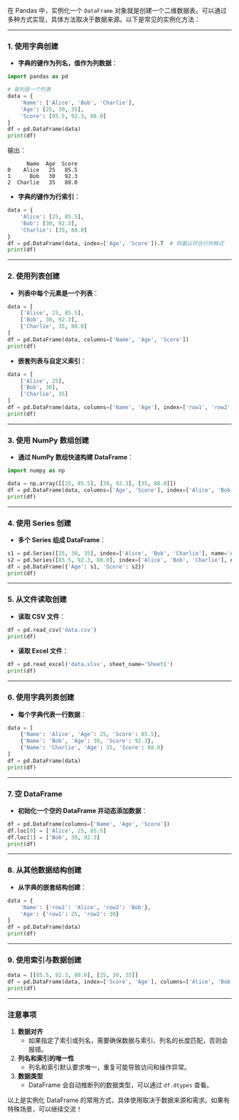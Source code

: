 在 Pandas 中，实例化一个 `DataFrame` 对象就是创建一个二维数据表。可以通过多种方式实现，具体方法取决于数据来源。以下是常见的实例化方法：

---

### **1. 使用字典创建**
- **字典的键作为列名，值作为列数据**：
```python
import pandas as pd

# 每列是一个列表
data = {
    'Name': ['Alice', 'Bob', 'Charlie'],
    'Age': [25, 30, 35],
    'Score': [85.5, 92.3, 88.0]
}
df = pd.DataFrame(data)
print(df)
```
输出：
```
      Name  Age  Score
0    Alice   25   85.5
1      Bob   30   92.3
2  Charlie   35   88.0
```

- **字典的键作为行索引**：
```python
data = {
    'Alice': [25, 85.5],
    'Bob': [30, 92.3],
    'Charlie': [35, 88.0]
}
df = pd.DataFrame(data, index=['Age', 'Score']).T  # 转置以符合行列格式
print(df)
```

---

### **2. 使用列表创建**

- **列表中每个元素是一个列表**：
```python
data = [
    ['Alice', 25, 85.5],
    ['Bob', 30, 92.3],
    ['Charlie', 35, 88.0]
]
df = pd.DataFrame(data, columns=['Name', 'Age', 'Score'])
print(df)
```

- **嵌套列表与自定义索引**：
```python
data = [
    ['Alice', 25],
    ['Bob', 30],
    ['Charlie', 35]
]
df = pd.DataFrame(data, columns=['Name', 'Age'], index=['row1', 'row2', 'row3'])
print(df)
```

---

### **3. 使用 NumPy 数组创建**
- **通过 NumPy 数组快速构建 DataFrame**：
```python
import numpy as np

data = np.array([[25, 85.5], [30, 92.3], [35, 88.0]])
df = pd.DataFrame(data, columns=['Age', 'Score'], index=['Alice', 'Bob', 'Charlie'])
print(df)
```

---

### **4. 使用 Series 创建**
- **多个 Series 组成 DataFrame**：
```python
s1 = pd.Series([25, 30, 35], index=['Alice', 'Bob', 'Charlie'], name='Age')
s2 = pd.Series([85.5, 92.3, 88.0], index=['Alice', 'Bob', 'Charlie'], name='Score')
df = pd.DataFrame({'Age': s1, 'Score': s2})
print(df)
```

---

### **5. 从文件读取创建**
- **读取 CSV 文件**：
```python
df = pd.read_csv('data.csv')
print(df)
```

- **读取 Excel 文件**：
```python
df = pd.read_excel('data.xlsx', sheet_name='Sheet1')
print(df)
```

---

### **6. 使用字典列表创建**
- **每个字典代表一行数据**：
```python
data = [
    {'Name': 'Alice', 'Age': 25, 'Score': 85.5},
    {'Name': 'Bob', 'Age': 30, 'Score': 92.3},
    {'Name': 'Charlie', 'Age': 35, 'Score': 88.0}
]
df = pd.DataFrame(data)
print(df)
```

---

### **7. 空 DataFrame**
- **初始化一个空的 DataFrame 并动态添加数据**：
```python
df = pd.DataFrame(columns=['Name', 'Age', 'Score'])
df.loc[0] = ['Alice', 25, 85.5]
df.loc[1] = ['Bob', 30, 92.3]
print(df)
```

---

### **8. 从其他数据结构创建**
- **从字典的嵌套结构创建**：
```python
data = {
    'Name': {'row1': 'Alice', 'row2': 'Bob'},
    'Age': {'row1': 25, 'row2': 30}
}
df = pd.DataFrame(data)
print(df)
```

---

### **9. 使用索引与数据创建**
```python
data = [[85.5, 92.3, 88.0], [25, 30, 35]]
df = pd.DataFrame(data, index=['Score', 'Age'], columns=['Alice', 'Bob', 'Charlie']).T
print(df)
```

---

### **注意事项**
1. **数据对齐**
   - 如果指定了索引或列名，需要确保数据与索引、列名的长度匹配，否则会报错。
2. **列名和索引的唯一性**
   - 列名和索引默认要求唯一，重复可能导致访问和操作异常。
3. **数据类型**
   - DataFrame 会自动推断列的数据类型，可以通过 `df.dtypes` 查看。

以上是实例化 DataFrame 的常用方式，具体使用取决于数据来源和需求。如果有特殊场景，可以继续交流！